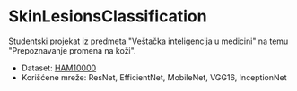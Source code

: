 # SkinLesionsClassification

Studentski projekat iz predmeta "Veštačka inteligencija u medicini" na temu "Prepoznavanje promena na koži".

- Dataset: [HAM10000](https://dataverse.harvard.edu/dataset.xhtml?persistentId=doi:10.7910/DVN/DBW86T)
- Korišćene mreže: ResNet, EfficientNet, MobileNet, VGG16, InceptionNet
